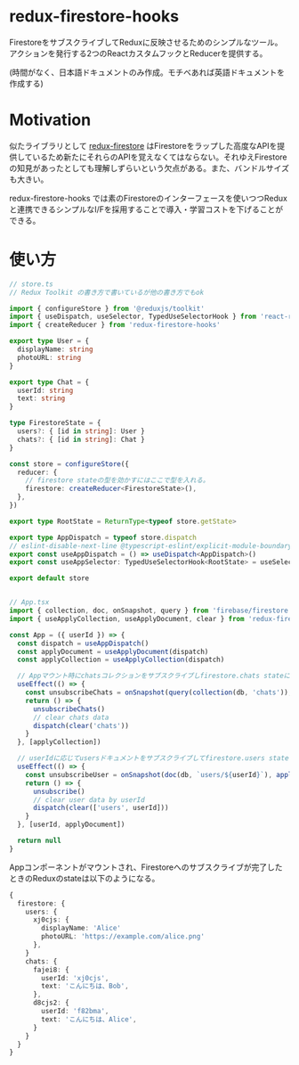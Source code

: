 # redux-firestore-hooks

FirestoreをサブスクライブしてReduxに反映させるためのシンプルなツール。
アクションを発行する2つのReactカスタムフックとReducerを提供する。

(時間がなく、日本語ドキュメントのみ作成。モチベあれば英語ドキュメントを作成する)

# Motivation

似たライブラリとして [redux-firestore](https://github.com/prescottprue/redux-firestore) はFirestoreをラップした高度なAPIを提供しているため新たにそれらのAPIを覚えなくてはならない。それゆえFirestoreの知見があったとしても理解しずらいという欠点がある。また、バンドルサイズも大きい。

redux-firestore-hooks では素のFirestoreのインターフェースを使いつつReduxと連携できるシンプルなI/Fを採用することで導入・学習コストを下げることができる。

# 使い方

```ts
// store.ts
// Redux Toolkit の書き方で書いているが他の書き方でもok

import { configureStore } from '@reduxjs/toolkit'
import { useDispatch, useSelector, TypedUseSelectorHook } from 'react-redux'
import { createReducer } from 'redux-firestore-hooks'

export type User = {
  displayName: string
  photoURL: string
}

export type Chat = {
  userId: string
  text: string
}

type FirestoreState = {
  users?: { [id in string]: User }
  chats?: { [id in string]: Chat }
}

const store = configureStore({
  reducer: {
    // firestore stateの型を効かすにはここで型を入れる。
    firestore: createReducer<FirestoreState>(),
  },
})

export type RootState = ReturnType<typeof store.getState>

export type AppDispatch = typeof store.dispatch
// eslint-disable-next-line @typescript-eslint/explicit-module-boundary-types
export const useAppDispatch = () => useDispatch<AppDispatch>()
export const useAppSelector: TypedUseSelectorHook<RootState> = useSelector

export default store


// App.tsx
import { collection, doc, onSnapshot, query } from 'firebase/firestore'
import { useApplyCollection, useApplyDocument, clear } from 'redux-firestore-hooks'

const App = ({ userId }) => {
  const dispatch = useAppDispatch()
  const applyDocument = useApplyDocument(dispatch)
  const applyCollection = useApplyCollection(dispatch)

  // Appマウント時にchatsコレクションをサブスクライブしfirestore.chats stateに反映させる
  useEffect(() => {
    const unsubscribeChats = onSnapshot(query(collection(db, 'chats')), applyCollection('chats'))
    return () => {
      unsubscribeChats()
      // clear chats data
      dispatch(clear('chats'))
    }
  }, [applyCollection])

  // userIdに応じてusersドキュメントをサブスクライブしてfirestore.users stateに反映させる
  useEffect(() => {
    const unsubscribeUser = onSnapshot(doc(db, `users/${userId}`), applyDocument('users'))
    return () => {
      unsubscribe()
      // clear user data by userId
      dispatch(clear(['users', userId]))
    }
  }, [userId, applyDocument])

  return null
}
```

Appコンポーネントがマウントされ、Firestoreへのサブスクライブが完了したときのReduxのstateは以下のようになる。

```ts
{
  firestore: {
    users: {
      xj0cjs: {
        displayName: 'Alice'
        photoURL: 'https://example.com/alice.png'
      },
    }
    chats: {
      fajei8: {
        userId: 'xj0cjs',
        text: 'こんにちは、Bob',
      },
      d8cjs2: {
        userId: 'f82bma',
        text: 'こんにちは、Alice',
      }
    }
  }
}
```


